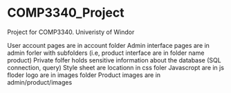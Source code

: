 # COMP3340_Project
Project for COMP3340.
Univeristy of Windor

User account pages are in account folder
Admin interface pages are in admin forler with subfolders (i.e, product interface are in folder name product)
Private folfer holds sensitive information about the database (SQL connection, query)
Style sheet are locationn in css foler
Javascropt are in js floder
logo are in images folder
Product images are in admin/product/images